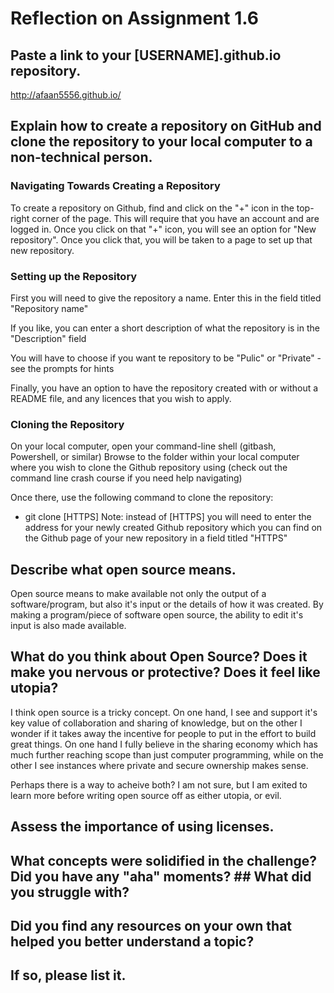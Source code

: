 # Reflection on Assignment 1.6

## Paste a link to your [USERNAME].github.io repository.

http://afaan5556.github.io/


## Explain how to create a repository on GitHub and clone the repository to your local computer to a non-technical person.


### Navigating Towards Creating a Repository
To create a repository on Github, find and click on the "+" icon in the top-right corner of the page. This will require that you have an account and are logged in. Once you click on that "+" icon, you will see an option for "New repository". Once you click that, you will be taken to a page to set up that new repository.

### Setting up the Repository
First you will need to give the repository a name. Enter this in the field titled "Repository name"

If you like, you can enter a short description of what the repository is in the "Description" field

You will have to choose if you want te repository to be "Pulic" or "Private" - see the prompts for hints

Finally, you have an option to have the repository created with or without a README file, and any licences that you wish to apply.

### Cloning the Repository
On your local computer, open your command-line shell (gitbash, Powershell, or similar)
Browse to the folder within your local computer where you wish to clone the Github repository using (check out the command line crash course if you need help navigating)

Once there, use the following command to clone the repository:
- git clone [HTTPS]
Note: instead of [HTTPS] you will need to enter the address for your newly created Github repository which you can find on the Github page of your new repository in a field titled "HTTPS"


## Describe what open source means.

Open source means to make available not only the output of a software/program, but also it's input or the details of how it was created. By making a program/piece of software open source, the ability to edit it's input is also made available.

## What do you think about Open Source? Does it make you nervous or protective? Does it feel like utopia?

I think open source is a tricky concept. On one hand, I see and support it's key value of collaboration and sharing of knowledge, but on the other I wonder if it takes away the incentive for people to put in the effort to build great things. On one hand I fully believe in the sharing economy which has much further reaching scope than just computer programming, while on the other I see instances where private and secure ownership makes sense.

Perhaps there is a way to acheive both? I am not sure, but I am exited to learn more before writing open source off as either utopia, or evil.


## Assess the importance of using licenses.



## What concepts were solidified in the challenge? Did you have any "aha" moments? ## What did you struggle with?


## Did you find any resources on your own that helped you better understand a topic? 

## If so, please list it.
